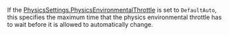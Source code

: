 If the [PhysicsSettings.PhysicsEnvironmentalThrottle](https://create.roblox.com/docs/reference/engine/classes/PhysicsSettings#PhysicsEnvironmentalThrottle) is set to
`DefaultAuto`, this specifies the maximum time that the physics
environmental throttle has to wait before it is allowed to automatically
change.